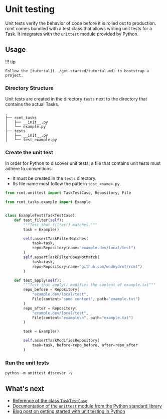 # Unit testing

Unit tests verify the behavior of code before it is rolled out to production. rcmt comes
bundled with a test class that allows writing unit tests for a Task. It integrates with
the `unittest` module provided by Python.

## Usage

!!! tip

    Follow the [tutorial](../get-started/tutorial.md) to bootstrap a project.

### Directory Structure

Unit tests are created in the directory `tests` next to the directory that contains the
actual Tasks.

```
.
├── rcmt_tasks
│   ├── __init__.py
│   └── example.py
├── tests
│   ├── __init__.py
│   └── test_example.py
```

### Create the unit test

In order for Python to discover unit tests, a file that contains unit tests must adhere
to conventions:

- It must be created in the `tests` directory.
- Its file name must follow the pattern `test_<name>.py`.

```python title="tests/test_example.py"
from rcmt.unittest import TaskTestCase, Repository, File

from rcmt_tasks.example import Example


class ExampleTest(TaskTestCase):
    def test_filter(self):
        """Test that filter() matches."""
        task = Example()

        self.assertTaskFilterMatches(
            task=task,
            repo=Repository(name="example.dev/local/test")
        )
        self.assertTaskFilterDoesNotMatch(
            task=task,
            repo=Repository(name="github.com/wndhydrnt/rcmt")
        )

    def test_apply(self):
        """Test that apply() modifies the content of example.txt"""
        repo_before = Repository(
            "example.dev/local/test",
            File(content="some content", path="example.txt")
        )
        repo_after = Repository(
            "example.dev/local/test",
            File(content="example\n", path="example.txt")
        )

        task = Example()

        self.assertTaskModifiesRepository(
            task=task, before=repo_before, after=repo_after
        )
```

### Run the unit tests

```shell
python -m unittest discover -v
```

## What's next

- [Reference of the class `TaskTestCase`](../reference/unittest.md#rcmt.unittest.TaskTestCase)
- [Documentation of the `unittest` module from the Python standard library](https://docs.python.org/3/library/unittest.html)
- [Blog post on getting started with unit testing in Python](https://realpython.com/python-testing/)
